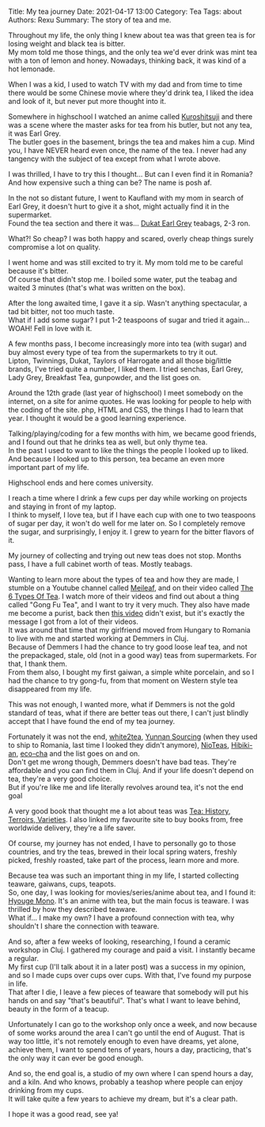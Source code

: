 Title: My tea journey
Date: 2021-04-17 13:00
Category: Tea
Tags: about
Authors: Rexu
Summary: The story of tea and me.

Throughout my life, the only thing I knew about tea was that green tea is for losing weight and black tea is bitter.  
My mom told me those things, and the only tea we'd ever drink was mint tea with a ton of lemon and honey. Nowadays, thinking back, it was kind of a hot lemonade.

When I was a kid, I used to watch TV with my dad and from time to time there would be some Chinese movie where they'd drink tea, I liked the idea and look of it, but never put more thought into it.

Somewhere in highschool I watched an anime called [Kuroshitsuji](https://myanimelist.net/anime/4898/Kuroshitsuji) and there was a scene where the master asks for tea from his butler, but not any tea, it was Earl Grey.  
The butler goes in the basement, brings the tea and makes him a cup. Mind you, I have NEVER heard even once, the name of the tea. I never had any tangency with the subject of tea except from what I wrote above.

I was thrilled, I have to try this I thought... But can I even find it in Romania? And how expensive such a thing can be? The name is posh af.

In the not so distant future, I went to Kaufland with my mom in search of Earl Grey, it doesn't hurt to give it a shot, might actually find it in the supermarket.  
Found the tea section and there it was... [Dukat Earl Grey](/images/dukat_earl_grey.webp) teabags, 2-3 ron.

What?! So cheap? I was both happy and scared, overly cheap things surely compromise a lot on quality.

I went home and was still excited to try it. My mom told me to be careful because it's bitter.  
Of course that didn't stop me.
I boiled some water, put the teabag and waited 3 minutes (that's what was written on the box).

After the long awaited time, I gave it a sip. Wasn't anything spectacular, a tad bit bitter, not too much taste.  
What if I add some sugar? I put 1-2 teaspoons of sugar and tried it again... WOAH! Fell in love with it.

A few months pass, I become increasingly more into tea (with sugar) and buy almost every type of tea from the supermarkets to try it out.  
Lipton, Twinnings, Dukat, Taylors of Harrogate and all those big/little brands, I've tried quite a number, I liked them. I tried senchas, Earl Grey, Lady Grey, Breakfast Tea, gunpowder, and the list goes on.

Around the 12th grade (last year of highschool) I meet somebody on the internet, on a site for anime quotes. He was looking for people to help with the coding of the site. php, HTML and CSS, the things I had to learn that year. I thought it would be a good learning experience.

Talking/playing/coding for a few months with him, we became good friends, and I found out that he drinks tea as well, but only thyme tea.  
In the past I used to want to like the things the people I looked up to liked. And because I looked up to this person, tea became an even more important part of my life.

Highschool ends and here comes university.

I reach a time where I drink a few cups per day while working on projects and staying in front of my laptop.  
I think to myself, I love tea, but if I have each cup with one to two teaspoons of sugar per day, it won't do well for me later on. So I completely remove the sugar, and surprisingly, I enjoy it. I grew to yearn for the bitter flavors of it. 

My journey of collecting and trying out new teas does not stop. Months pass, I have a full cabinet worth of teas. Mostly teabags.

Wanting to learn more about the types of tea and how they are made, I stumble on a Youtube channel called [Meileaf](https://www.youtube.com/channel/UCaHBABJFMRAtnKhQp2Cu5BQ), and on their video called [The 6 Types Of Tea](https://www.youtube.com/watch?v=EUuw5rqWkZU). I watch more of their videos and find out about a thing called "Gong Fu Tea", and I want to try it very much. They also have made me become a purist, back then [this video](https://www.youtube.com/watch?v=-fZclzJUhYg) didn't exist, but it's exactly the message I got from a lot of their videos.  
It was around that time that my girlfriend moved from Hungary to Romania to live with me and started working at Demmers in Cluj.  
Because of Demmers I had the chance to try good loose leaf tea, and not the prepackaged, stale, old (not in a good way) teas from supermarkets. For that, I thank them.  
From them also, I bought my first gaiwan, a simple white porcelain, and so I had the chance to try gong-fu, from that moment on Western style tea disappeared from my life.

This was not enough, I wanted more, what if Demmers is not the gold standard of teas, what if there are better teas out there, I can't just blindly accept that I have found the end of my tea journey.

Fortunately it was not the end, [white2tea](https://white2tea.com/), [Yunnan Sourcing](https://yunnansourcing.com/) (when they used to ship to Romania, last time I looked they didn't anymore), [NioTeas](https://nioteas.com/), [Hibiki-an](https://www.hibiki-an.com/), [eco-cha](https://eco-cha.com/) and the list goes on and on.  
Don't get me wrong though, Demmers doesn't have bad teas. They're affordable and you can find them in Cluj. And if your life doesn't depend on tea, they're a very good choice.  
But if you're like me and life literally revolves around tea, it's not the end goal

A very good book that thought me a lot about teas was [Tea: History, Terroirs, Varieties](https://www.bookdepository.com/Tea-Kevin-Gascoyne/9780228100270). I also linked my favourite site to buy books from, free worldwide delivery, they're a life saver.

Of course, my journey has not ended, I have to personally go to those countries, and try the teas, brewed in their local spring waters, freshly picked, freshly roasted, take part of the process, learn more and more.

Because tea was such an important thing in my life, I started collecting teaware, gaiwans, cups, teapots.  
So, one day, I was looking for movies/series/anime about tea, and I found it: [Hyouge Mono](https://myanimelist.net/anime/9996/Hyouge_Mono). It's an anime with tea, but the main focus is teaware. I was thrilled by how they described teaware.  
What if... I make my own? I have a profound connection with tea, why shouldn't I share the connection with teaware.

And so, after a few weeks of looking, researching, I found a ceramic workshop in Cluj. I gathered my courage and paid a visit. I instantly became a regular.  
My first cup (I'll talk about it in a later post) was a success in my opinion, and so I made cups over cups over cups. With that, I've found my purpose in life.  
That after I die, I leave a few pieces of teaware that somebody will put his hands on and say "that's beautiful".
That's what I want to leave behind, beauty in the form of a teacup.

Unfortunately I can go to the workshop only once a week, and now because of some works around the area I can't go until the end of August. That is way too little, it's not remotely enough to even have dreams, yet alone, achieve them, I want to spend tens of years, hours a day, practicing, that's the only way it can ever be good enough.

And so, the end goal is, a studio of my own where I can spend hours a day, and a kiln. And who knows, probably a teashop where people can enjoy drinking from my cups.  
It will take quite a few years to achieve my dream, but it's a clear path.

I hope it was a good read, see ya!
